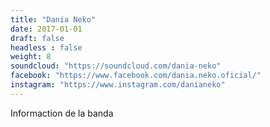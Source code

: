 ```yaml
---
title: "Dania Neko"
date: 2017-01-01
draft: false
headless : false
weight: 8
soundcloud: "https://soundcloud.com/dania-neko"
facebook: "https://www.facebook.com/dania.neko.oficial/"
instagram: "https://www.instagram.com/danianeko"
---
```

Informaction de la banda